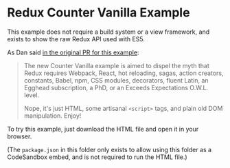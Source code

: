 # Redux Counter Vanilla Example

This example does not require a build system or a view framework, and exists to show the raw Redux API used with ES5.

As Dan said [in the original PR for this example]():

> The new Counter Vanilla example is aimed to dispel the myth that Redux requires Webpack, React, hot reloading, sagas, action creators, constants, Babel, npm, CSS modules, decorators, fluent Latin, an Egghead subscription, a PhD, or an Exceeds Expectations O.W.L. level.
> 
> Nope, it's just HTML, some artisanal `<script>` tags, and plain old DOM manipulation. Enjoy!

To try this example, just download the HTML file and open it in your browser.

(The `package.json` in this folder only exists to allow using this folder as a CodeSandbox embed, and is not required
to run the HTML file.)